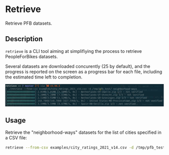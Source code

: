 # Retrieve

Retrieve PFB datasets.

## Description

`retrieve` is a CLI tool aiming at simplifiying the process to retrieve 
PeopleForBikes datasets.

Several datasets are downloaded concurently (25 by default), and the progress is
reported on the screen as a progress bar for each file, including the estimated
time left to completion.

![retrieve from CSV](assets/retrieve-from-csv.png)

## Usage

Retrieve the "neighborhood-ways" datasets for the list of cities specified in
a CSV file:

```bash
retrieve --from-csv examples/city_ratings_2021_v14.csv -d /tmp/pfb_test/ neighborhood-ways
```